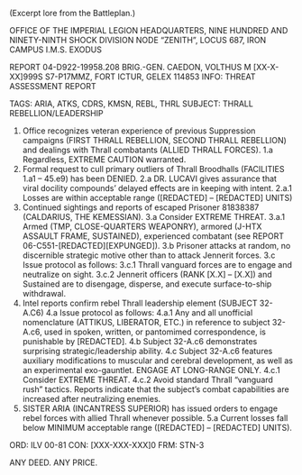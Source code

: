 (Excerpt lore from the Battleplan.)

OFFICE OF THE IMPERIAL LEGION
HEADQUARTERS, NINE HUNDRED AND NINETY-NINTH SHOCK DIVISION
NODE “ZENITH”, LOCUS 687, IRON CAMPUS
I.M.S. EXODUS

REPORT 04-D922-19958.208
BRIG.-GEN. CAEDON, VOLTHUS M [XX-X-XX]999S S7-P17MMZ, FORT ICTUR, GELEX 114853
INFO: THREAT ASSESSMENT REPORT

TAGS: ARIA, ATKS, CDRS, KMSN, REBL, THRL
SUBJECT: THRALL REBELLION/LEADERSHIP

<ol>
<li>Office recognizes veteran experience of previous Suppression campaigns (FIRST THRALL REBELLION, SECOND THRALL REBELLION) and dealings with Thrall combatants (ALLIED THRALL FORCES).
1.a Regardless, EXTREME CAUTION warranted.</li>

<li>Formal request to cull primary outliers of Thrall Broodhalls (FACILITIES 1.a1 – 45.e9) has been DENIED.
2.a DR. LUCAVI gives assurance that viral docility compounds’ delayed effects are in keeping with intent.
2.a.1 Losses are within acceptable range ([REDACTED] – [REDACTED] UNITS)</li>

<li>Continued sightings and reports of escaped Prisoner 81838387 (CALDARIUS, THE KEMESSIAN).
3.a Consider EXTREME THREAT.
3.a.1 Armed (TMP, CLOSE-QUARTERS WEAPONRY), armored (J-HTX ASSAULT FRAME, SUSTAINED), experienced combatant (see REPORT 06-C551-[REDACTED][EXPUNGED]).
3.b Prisoner attacks at random, no discernible strategic motive other than to attack Jennerit forces.
3.c Issue protocol as follows:
3.c.1 Thrall vanguard forces are to engage and neutralize on sight.
3.c.2 Jennerit officers (RANK [X.X] – [X.X]) and Sustained are to disengage, disperse, and execute surface-to-ship withdrawal.</li>

<li>Intel reports confirm rebel Thrall leadership element (SUBJECT 32-A.C6)
4.a Issue protocol as follows:
4.a.1 Any and all unofficial nomenclature (ATTIKUS, LIBERATOR, ETC.) in reference to subject 32-A.c6, used in spoken, written, or pantomimed correspondence, is punishable by [REDACTED].
4.b Subject 32-A.c6 demonstrates surprising strategic/leadership ability.
4.c Subject 32-A.c6 features auxiliary modifications to muscular and cerebral development, as well as an experimental exo-gauntlet. ENGAGE AT LONG-RANGE ONLY.
4.c.1 Consider EXTREME THREAT.
4.c.2 Avoid standard Thrall “vanguard rush” tactics. Reports indicate that the subject’s combat capabilities are increased after neutralizing enemies.</li>

<li>SISTER ARIA (INCANTRESS SUPERIOR) has issued orders to engage rebel forces with allied Thrall whenever possible.
5.a Current losses fall below MINIMUM acceptable range ([REDACTED] – [REDACTED] UNITS).</li>
</ol>

ORD: ILV 00-81 CON: [XXX-XXX-XXX]0 FRM: STN-3

ANY DEED. ANY PRICE.